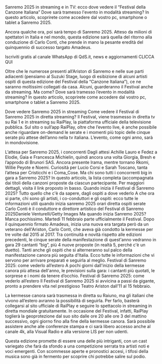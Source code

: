 Sanremo 2025 in streaming e in TV: ecco dove vedere il “Festival della Canzone Italiana”
Dove sarà tramesso l'evento in modalità streaming? In questo articolo, scoprirete come accedere dal vostro pc, smartphone o tablet a Sanremo 2025.

Ancora qualche ora, poi sarà tempo di Sanremo 2025. Atteso da milioni di spettatori in Italia e nel mondo, questa edizione sarà quella del ritorno alla conduzione di Carlo Conti, che prende in mano la pesante eredità del quinquennio di successo targato Amadeus.

Iscriviti gratis al canale WhatsApp di QdS.it, news e aggiornamenti CLICCA QUI

Oltre che le numerose presenti all’Ariston di Sanremo e nelle sue parti adiacenti (pensiamo al Suzuki Stage, luogo di esibizione di alcuni artisti ospiti di questa edizione del Festival della “Canzone Italiana”), ce ne saranno moltissimi collegati da casa. Alcuni, guarderanno il Festival anche da streaming. Ma come? Dove sarà tramesso l’evento in modalità streaming? In questo articolo, scoprirete come accedere dal vostro pc, smartphone o tablet a Sanremo 2025.


Dove vedere Sanremo 2025 in streaming
Come vedere il Festival di Sanremo 2025 in diretta streaming? Il Festival, viene trasmesso in diretta tv su Rai 1 e in streaming su RaiPlay, la piattaforma ufficiale della televisione pubblica. Sul sito o sull’app RaiPlay, oltre che l’evento live, è anche possibile anche riguardare on-demand le serate e i momenti più topic delle cinque serate più attese dell’anno nella tv italiana. L’evento, come ogni anno, sarà in mondovisione.

L’attesa per Sanremo 2025, i concorrenti
Dagli attesi Achille Lauro e Fedez a Elodie, Gaia e Francesca Michielin, quindi ancora una volta Giorgia, Bresh e l’approdo di Brunori SAS. Ancora presente Irama, mentre tornano Rkomi, Willie Peyote e Noemi. Curiosità per Lucio Corsi e Sarah Toscano, tanta l’attesa per Cristicchi e i Coma_Cose. Ma chi sono tutti i concorrenti big in gara a Sanremo 2025? In questo articolo, la lista completa (accompagnata dai titoli della canzoni proposte da ciascun partecipante. Per maggiori dettagli, visita il link proposto in basso.
Quando inizia il Festival di Sanremo 2025? Tutto quello che c'è da sapere, dagli ospiti a dove vederlo
A che ora si parte, chi sono gli artisti, i co-conduttori e gli ospiti: ecco tutte le informazioni utili
quando inizia sanremo 2025 orari diretta ospiti serate
Carlo Conti è il conduttore e direttore artistico del Festival di Sanremo 2025Daniele Venturelli/Getty Images
Ma quando inizia Sanremo 2025? Manca pochissimo. Martedì 11 febbraio parte ufficialmente il Festival. Dopo il quinquennio firmato Amadeus, inizia una nuova era targata però da un veterano dell'Ariston, Carlo Conti, che aveva già condotto la kermesse per tre volte dal 2015 al 2017. Tra continuità e novità rispetto alle edizioni precedenti, le cinque serate della manifestazione di quest'anno vedranno in gara 29 cantanti “big”, più 4 nuove proposte (in realtà 5, perché c'è un duetto). Tanti anche gli ospiti che si alterneranno sul palco della manifestazione canora più seguita d'Italia. Ecco tutte le informazioni che vi servono per arrivare preparati e seguirla al meglio.
Festival di Sanremo 2025: come vederlo all’estero
A pochi giorni dall'inizio della kermesse canora più attesa dell'anno, le previsioni sulla gara: i cantanti più quotati, le sorprese e i nomi da tenere d’occhio.
Festival di Sanremo 2025: come vederlo all’estero
Il Festival di Sanremo 2025 si avvicina a passi da gigante, pronto a prendere vita nel prestigioso Teatro Ariston dall’11 al 15 febbraio.

La kermesse canora sarà trasmessa in diretta su Raiuno, ma gli italiani che vivono all’estero avranno la possibilità di seguirla. Per farlo, basterà collegarsi al sito ufficiale di RaiPlay e seguire lo spettacolo in streaming in diretta mondiale gratuitamente. In occasione del Festival, infatti, RaiPlay toglierà la geoprotezione dal suo sito  dalle ore 20 alle ore 3 del mattino successivo, ogni giorno fino alla fine della kermesse canora. Sarà possibile assistere anche alle conferenze stampa e ci sarà libero accesso anche al canale 4k, alla Visual Radio e alla versione LIS per non udenti.

Questa edizione promette di essere una delle più intriganti, con un cast variegato che farà da sfondo a una competizione serrata tra artisti noti e voci emergenti. Con scommesse aperte e pronostici accesi, i tifosi della musica sono già in fermento per scoprire chi potrebbe salire sul podio.
